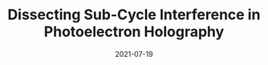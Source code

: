 ---
title: "Dissecting Sub-Cycle Interference in Photoelectron Holography"
collection: publications
permalink: " /publication/2021-07-19-Dissecting Sub-Cycle Interference in Photoelectron Holography"
date: 2021-07-19
venue: 'Phys. Rev. A'
paperurl: 'https://journals.aps.org/pra/abstract/10.1103/PhysRevA.104.013109'
citation: 'Nicholas Werby, Andrew S. Maxwell, Ruaridh Forbes, Philip H. Bucksbaum and Carla Figueira de Morisson Faria, Phys. Rev. A 104, 013109 (2021)'
---